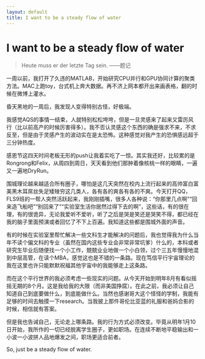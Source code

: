 ```yaml
---
layout: default
title: I want to be a steady flow of water
---
```

# I want to be a steady flow of water
>Heute muss er der letzte Tag sein.
——题记

一周以前，我打开了久违的MATLAB，开始研究CPU并行和GPU协同计算的聚类方法。MAC上跑toy，台式机上奔大数据。再不济上网本都开出来画表格，翻的时候在微博上灌水。

昏天黑地的一周后，我发现人变得特别古怪，好极端。

我感觉AQS的事情一结束，人就特别松松垮垮，但是一旦灵感来了起来又雷厉风行（比以前高产的时候厉害得多）。我不否认灵感这个东西的确是强求不来，不求反至，但是由于灵感产生的波动实在是太恐怖。这种感觉对我产生的恐惧感远超于三分钟热度。

感恩节这四天时间老板无形的push让我着实吃了一惊。其实我还好，比较累的是Rongrong和Felix，从周四到周日，天天看到他们那肿着像核桃一样的眼睛，一遍又一遍地DryRun。

围城理论越来越适合所有圈子，哪怕是这几天突然在校内上流行起来的高帅富白富美黑木耳屌丝失足矮矬穷这几类人，各有各的爽各有各的不爽。今天打开QQ，FLS9班的一帮人突然活跃起来，我刚刚插嘴，很多人各种说：“你那里几点啊”“回来造飞船吧”“别回来了”“实验室生活你居然过得下去的啊”，这些话，有的很在理，有的很诡异，无论我爱听不爱听，听了之后是哭是笑还是哭笑不得，都已经在我的脑子里面预演或者回忆了不下上百遍。我知道这些都是围城外面的声音。

有的时候在实验室里帮忙解决一些文科生才能解决的问题后，我也觉得我为什么当年不读个偏文科的专业（虽然在国内这些专业会非常非常坑爹）什么的，本科或者研究生毕业后随便找一个小工作，兢兢业业地做一个小白领，过个三五年慢慢地混到中层高管，在读个MBA，感觉这也是不错的一条路。现在笃信平行宇宙理论的我在这里也许只能默默祝福其他宇宙中的我能够走上这条路。

而在这个平行世界的我必须考虑一些现实的问题。从今天开始到明年8月有看似摇摇无期的8个月。这是我给我的大限（而非美国挣腐）。在此之前，我必须让自己知道自己到底要做什么，到底能做什么。当然也感谢哥大这个怪怪的学制，我能有足够的时间去触摸一下research。当我披上那件哥伦比亚蓝的礼服和爸妈合影的时候，相信就有答案。

但是我也告诫自己，无论走上哪条路。我的行为方式必须改变。毕竟从明年1月10日开始，我所作的一切已经脱离学生圈子，更如职场。在连续不断地平稳输出和一小波一小波拼人品地爆发之间，职场更适合前者。

So, just be a steady flow of water.